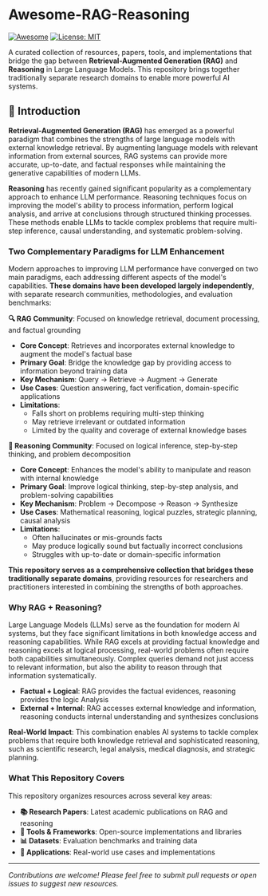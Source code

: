 # Awesome-RAG-Reasoning

[![Awesome](https://awesome.re/badge.svg)](https://awesome.re)
[![License: MIT](https://img.shields.io/badge/License-MIT-yellow.svg)](https://opensource.org/licenses/MIT)

A curated collection of resources, papers, tools, and implementations that bridge the gap between **Retrieval-Augmented Generation (RAG)** and **Reasoning** in Large Language Models. This repository brings together traditionally separate research domains to enable more powerful AI systems.

## 📖 Introduction

**Retrieval-Augmented Generation (RAG)** has emerged as a powerful paradigm that combines the strengths of large language models with external knowledge retrieval. By augmenting language models with relevant information from external sources, RAG systems can provide more accurate, up-to-date, and factual responses while maintaining the generative capabilities of modern LLMs.

**Reasoning** has recently gained significant popularity as a complementary approach to enhance LLM performance. Reasoning techniques focus on improving the model's ability to process information, perform logical analysis, and arrive at conclusions through structured thinking processes. These methods enable LLMs to tackle complex problems that require multi-step inference, causal understanding, and systematic problem-solving.

### Two Complementary Paradigms for LLM Enhancement

Modern approaches to improving LLM performance have converged on two main paradigms, each addressing different aspects of the model's capabilities. **These domains have been developed largely independently**, with separate research communities, methodologies, and evaluation benchmarks:

**🔍 RAG Community**: Focused on knowledge retrieval, document processing, and factual grounding
- **Core Concept**: Retrieves and incorporates external knowledge to augment the model's factual base
- **Primary Goal**: Bridge the knowledge gap by providing access to information beyond training data
- **Key Mechanism**: Query → Retrieve → Augment → Generate
- **Use Cases**: Question answering, fact verification, domain-specific applications
- **Limitations**:
  - Falls short on problems requiring multi-step thinking
  - May retrieve irrelevant or outdated information
  - Limited by the quality and coverage of external knowledge bases

**🧠 Reasoning Community**: Focused on logical inference, step-by-step thinking, and problem decomposition
- **Core Concept**: Enhances the model's ability to manipulate and reason with internal knowledge
- **Primary Goal**: Improve logical thinking, step-by-step analysis, and problem-solving capabilities
- **Key Mechanism**: Problem → Decompose → Reason → Synthesize
- **Use Cases**: Mathematical reasoning, logical puzzles, strategic planning, causal analysis
- **Limitations**:
  - Often hallucinates or mis-grounds facts
  - May produce logically sound but factually incorrect conclusions
  - Struggles with up-to-date or domain-specific information

**This repository serves as a comprehensive collection that bridges these traditionally separate domains**, providing resources for researchers and practitioners interested in combining the strengths of both approaches.

### Why RAG + Reasoning?
Large Language Models (LLMs) serve as the foundation for modern AI systems, but they face significant limitations in both knowledge access and reasoning capabilities. 
While RAG excels at providing factual knowledge and reasoning excels at logical processing, real-world problems often require both capabilities simultaneously. Complex queries demand not just access to relevant information, but also the ability to reason through that information systematically.

- **Factual + Logical**: RAG provides the factual evidences, reasoning provides the logic Analysis
- **External + Internal**: RAG accesses external knowledge and information, reasoning conducts internal understanding and synthesizes conclusions

**Real-World Impact**: This combination enables AI systems to tackle complex problems that require both knowledge retrieval and sophisticated reasoning, such as scientific research, legal analysis, medical diagnosis, and strategic planning.


### What This Repository Covers

This repository organizes resources across several key areas:

- **📚 Research Papers**: Latest academic publications on RAG and reasoning
- **🔧 Tools & Frameworks**: Open-source implementations and libraries
- **📊 Datasets**: Evaluation benchmarks and training data
- **🎯 Applications**: Real-world use cases and implementations







---

*Contributions are welcome! Please feel free to submit pull requests or open issues to suggest new resources.*